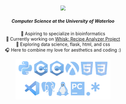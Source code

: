 <div align="center">
  <h2><a href="https://git.io/typing-svg"><img src="https://readme-typing-svg.demolab.com?font=Playfair+Display&size=30&pause=500&color=91C2F5&center=true&vCenter=true&random=false&width=435&height=33&lines=Hey+I'm+Angela+%E2%9C%A7"/></a></h2>
  <h5> Computer Science at the University of Waterloo</h5>
</div>

<div align="center">

🐋 Aspiring to specialize in bioinformatics
<br>
🫧 Currently working on 
[Whisk: Recipe Analyzer Project](/github.com/angelajinn/recipe)
<br>
🌊 Exploring data science, flask, html, and css
<br>
🎧 Here to combine my love for aesthetics and coding :)

<img src="https://github.com/angelajinn/angelajinn/blob/main/IMG_1278.png" width = 300>
</div>








<!--
**angelajinn/angelajinn** is a ✨ _special_ ✨ repository because its `README.md` (this file) appears on your GitHub profile.

Here are some ideas to get you started:

- 🔭 I’m currently working on ...
- 🌱 I’m currently learning ...
- 👯 I’m looking to collaborate on ...
- 🤔 I’m looking for help with ...
- 💬 Ask me about ...
- 📫 How to reach me: ...
- 😄 Pronouns: ...
- ⚡ Fun fact: ...

<p style="text-align:right;">
<img height="64" width="64" src="https://cdn.simpleicons.org/python"/WHITE />
<img height="64" width="64" src="https://cdn.simpleicons.org/postgresql" />
<img height="64" width="64" src="https://cdn.simpleicons.org/c" />
<img height="64" width="64" src="https://cdn.simpleicons.org/cplusplus/#FFFFFF" />
<img height="64" width="64" src="https://cdn.simpleicons.org/racket/#FFFFFF" />
<img height="64" width="64" src="https://cdn.simpleicons.org/html5/#FFFFFF" />
<img height="64" width="64" src="https://cdn.simpleicons.org/css3/#FFFFFF" />
<img height="64" width="64" src="https://cdn.simpleicons.org/linux/#FFFFFF" />
<img height="64" width="64" src="https://cdn.simpleicons.org/visualstudiocode/#FFFFFF" />
<img height="64" width="64" src="https://cdn.simpleicons.org/pycharm/#FFFFFF" />
</p>

-->
